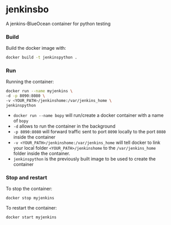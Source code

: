 # jenkinsbo
A jenkins-BlueOcean container for python testing

### Build

Build the docker image with:
```bash
docker build -t jenkinspython .
```

### Run

Running the container:

```bash
docker run --name myjenkins \
-d -p 8090:8080 \
-v <YOUR_PATH>/jenkinshome:/var/jenkins_home \
jenkinspython
```

- `docker run --name bopy` will run/create a docker container with a name of `bopy`
- `-d` allows to run the container in the background
- `-p 8090:8080` will forward traffic sent to port `8090` locally to the port `8080` inside the container
- `-v <YOUR_PATH>/jenkinshome:/var/jenkins_home` will tell docker to link your local folder `<YOUR_PATH>/jenkinshome` to the `/var/jenkins_home` folder inside the container.
- `jenkinspython` is the previously built image to be used to create the container

### Stop and restart

To stop the container:
```bash
docker stop myjenkins
```

To restart the container:
```bash
docker start myjenkins
```